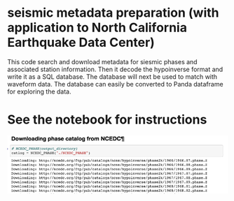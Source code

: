 # seismic metadata preparation (with application to North California Earthquake Data Center)

This code search and download metadata for siesmic phases and associated station information. 
Then it decode the hypoinverse format and write it as a SQL database. 
The database will next be used to match with waveform data. 
The database can easily be converted to Panda dataframe for exploring the data. 

# See the notebook for instructions
![Downloading phase arrival time information](F1.png)
